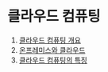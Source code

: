 # 클라우드 컴퓨팅

1. [클라우드 컴퓨팅 개요](1_클라우드_컴퓨팅_개요/README.md)
2. [온프레미스와 클라우드](2_온프레미스와_클라우드/README.md)
3. [클라우드 컴퓨팅의 특징](3_클라우드_컴퓨팅의_특징/README.md)